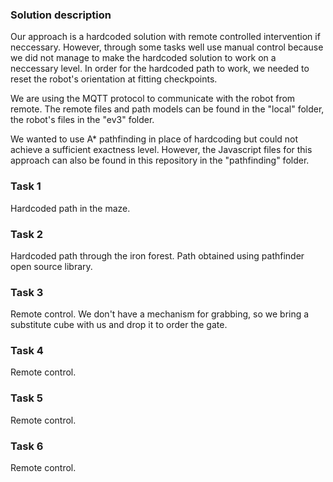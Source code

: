 ### Solution description

Our approach is a hardcoded solution with remote controlled intervention if neccessary. However, through some tasks well use manual control because we did not manage to make the hardcoded solution to work on a neccessary level. In order for the hardcoded path to work, we needed to reset the robot's orientation at fitting checkpoints.

We are using the MQTT protocol to communicate with the robot from remote. The remote files and path models can be found in the "local" folder, the robot's files in the "ev3" folder.

We wanted to use A* pathfinding in place of hardcoding but could not achieve a sufficient exactness level. However, the Javascript files for this approach can also be found in this repository in the "pathfinding" folder.

### Task 1

Hardcoded path in the maze.

### Task 2

Hardcoded path through the iron forest. Path obtained using pathfinder open source library.

### Task 3

Remote control. We don't have a mechanism for grabbing, so we bring a substitute cube with us and drop it to order the gate.

### Task 4

Remote control.

### Task 5

Remote control.

### Task 6 

Remote control.
